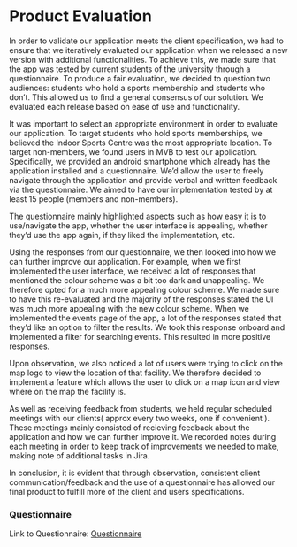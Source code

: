 # Product Evaluation
In order to validate our application meets the client specification, we had to ensure that we iteratively evaluated our application when we released a new version with additional functionalities. To achieve this, we made sure that the app was tested by current students of the university through a questionnaire. To produce a fair evaluation, we decided to question two audiences: students who hold a sports membership and students who don’t. This allowed us to find a general consensus of our solution. We evaluated each release based on ease of use and functionality.

It was important to select an appropriate environment in order to evaluate our application. To target students who hold sports memberships, we believed the Indoor Sports Centre was the most appropriate location. To target non-members, we found users in MVB to test our application. Specifically, we provided an android smartphone which already has the application installed and a questionnaire. We’d allow the user to freely navigate through the application and provide verbal and written feedback via the questionnaire. We aimed to have our implementation tested by at least 15 people (members and non-members).

The questionnaire mainly highlighted aspects such as how easy it is to use/navigate the app, whether the user interface is appealing, whether they’d use the app again, if they liked the implementation, etc.

Using the responses from our questionnaire, we then looked into how we can further improve our application. For example, when we first implemented the user interface, we received a lot of responses that mentioned the colour scheme was a bit too dark and unappealing. We therefore opted for a much more appealing colour scheme. We made sure to have this re-evaluated and the majority of the responses stated the UI was much more appealing with the new colour scheme. When we implemented the events page of the app, a lot of the responses stated that they’d like an option to filter the results. We took this response onboard and implemented a filter for searching events. This resulted in more positive responses.

Upon observation, we also noticed a lot of users were trying to click on the map logo to view the location of that facility. We therefore decided to implement a feature which allows the user to click on a map icon and view where on the map the facility is.

As well as receiving feedback from students, we held regular scheduled meetings with our clients( approx every two weeks, one if convenient ). These meetings mainly consisted of recieving feedback about the application and how we can further improve it. We recorded notes during each meeting in order to keep track of improvements we needed to make, making note of additional tasks in Jira.

In conclusion, it is evident that through observation, consistent client communication/feedback and the use of a questionnaire has allowed our final product to fulfill more of the client and users specifications.

### Questionnaire
Link to Questionnaire: [Questionnaire](Questionnaire/Questionnaire.pdf)
